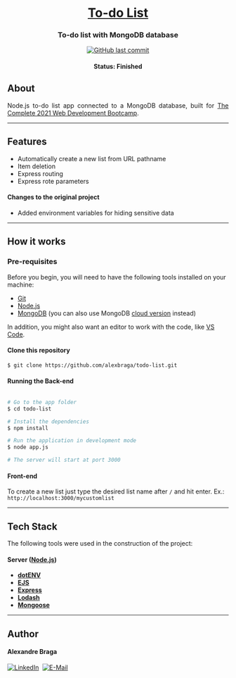 <h1 align="center">
  <a href="https://todo-list-73661.herokuapp.com/" rel="noopener noreferrer" target="_blank">To-do List</a>
</h1>

<h3 align="center">
    To-do list with MongoDB database
</h3>

<p align="center">
  <a href="https://github.com/alexbraga/todo-list/commits/master"><img alt="GitHub last commit" src="https://img.shields.io/github/last-commit/alexbraga/todo-list"></a>
</p>

<h4 align="center">
	 Status: Finished
</h4>

## About

<p align="justify">Node.js to-do list app connected to a MongoDB database, built for <a href="https://www.udemy.com/course/the-complete-web-development-bootcamp/" rel="noopener noreferrer" target="_blank">The Complete 2021 Web Development Bootcamp</a>.</p>

---

## Features

- Automatically create a new list from URL pathname
- Item deletion
- Express routing
- Express rote parameters

#### Changes to the original project

- Added environment variables for hiding sensitive data

---

## How it works

### Pre-requisites

Before you begin, you will need to have the following tools installed on your
machine:

- [Git](https://git-scm.com)
- [Node.js](https://nodejs.org/en/)
- [MongoDB](https://www.mongodb.com/try/download/community) (you can also use MongoDB [cloud version](https://www.mongodb.com/atlas) instead)

In addition, you might also want an editor to work with the code, like [VS Code](https://code.visualstudio.com/).

#### Clone this repository

```bash
$ git clone https://github.com/alexbraga/todo-list.git
```

#### Running the Back-end

```bash

# Go to the app folder
$ cd todo-list

# Install the dependencies
$ npm install

# Run the application in development mode
$ node app.js

# The server will start at port 3000

```

#### Front-end

To create a new list just type the desired list name after `/` and hit enter. Ex.: `http://localhost:3000/mycustomlist`

---

## Tech Stack

The following tools were used in the construction of the project:

#### **Server** ([Node.js](https://nodejs.org/en/))

- **[dotENV](https://github.com/motdotla/dotenv)**
- **[EJS](https://ejs.co/)**
- **[Express](https://expressjs.com/)**
- **[Lodash](https://lodash.com/)**
- **[Mongoose](https://mongoosejs.com/)**

---

## Author

<h4>Alexandre Braga</h4>

<div>
<a href="https://www.linkedin.com/in/alexgbraga/" target="_blank"><img src="https://img.shields.io/badge/-LinkedIn-blue?style=for-the-badge&logo=Linkedin&logoColor=white" alt="LinkedIn"></a>&nbsp;
<a href="mailto:contato@alexbraga.com.br" target="_blank"><img src="https://img.shields.io/badge/-email-c14438?style=for-the-badge&logo=Gmail&logoColor=white" alt="E-Mail"></a>
</div>
